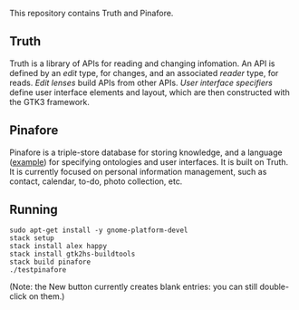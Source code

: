 This repository contains Truth and Pinafore.

## Truth
Truth is a library of APIs for reading and changing infomation.
An API is defined by an *edit* type, for changes, and an associated *reader* type, for reads.
*Edit lenses* build APIs from other APIs.
*User interface specifiers* define user interface elements and layout, which are then constructed with the GTK3 framework.

## Pinafore
Pinafore is a triple-store database for storing knowledge, and a language ([example](test.pui)) for specifying ontologies and user interfaces.
It is built on Truth.
It is currently focused on personal information management, such as contact, calendar, to-do, photo collection, etc.

## Running
```shell
sudo apt-get install -y gnome-platform-devel
stack setup
stack install alex happy
stack install gtk2hs-buildtools
stack build pinafore
./testpinafore
```
(Note: the New button currently creates blank entries: you can still double-click on them.)
